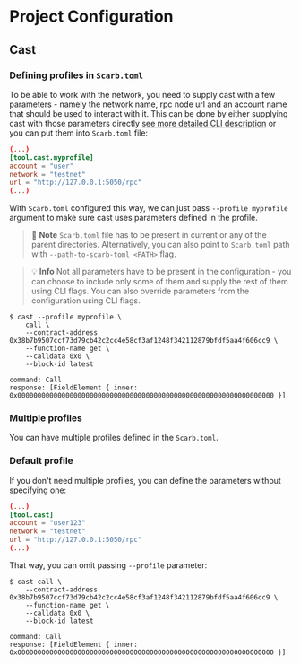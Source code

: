 # Project Configuration

## Cast
### Defining profiles in `Scarb.toml`

To be able to work with the network, you need to supply cast with a few parameters - namely the network name, rpc node url and an account name that should be used to interact with it. This can be done by either supplying cast with those parameters directly [see more detailed CLI description](../appendix/cast.md) or you can put them into `Scarb.toml` file:


```toml
(...)
[tool.cast.myprofile]
account = "user"
network = "testnet"
url = "http://127.0.0.1:5050/rpc"
(...)
```

With `Scarb.toml` configured this way, we can just pass `--profile myprofile` argument to make sure cast uses parameters defined in the profile.

> 📝 **Note**
> `Scarb.toml` file has to be present in current or any of the parent directories.
> Alternatively, you can also point to `Scarb.toml` path with `--path-to-scarb-toml <PATH>` flag.

> 💡 **Info**
> Not all parameters have to be present in the configuration - you can choose to include only some of them and supply the rest of them using CLI flags. You can also override parameters from the configuration using CLI flags.


```shell
$ cast --profile myprofile \
    call \
    --contract-address 0x38b7b9507ccf73d79cb42c2cc4e58cf3af1248f342112879bfdf5aa4f606cc9 \
    --function-name get \
    --calldata 0x0 \
    --block-id latest

command: Call
response: [FieldElement { inner: 0x0000000000000000000000000000000000000000000000000000000000000000 }]
```

### Multiple profiles

You can have multiple profiles defined in the `Scarb.toml`.

### Default profile

If you don't need multiple profiles, you can define the parameters without specifying one:

```toml
(...)
[tool.cast]
account = "user123"
network = "testnet"
url = "http://127.0.0.1:5050/rpc"
(...)
```

That way, you can omit passing `--profile` parameter:

```shell
$ cast call \
    --contract-address 0x38b7b9507ccf73d79cb42c2cc4e58cf3af1248f342112879bfdf5aa4f606cc9 \
    --function-name get \
    --calldata 0x0 \
    --block-id latest

command: Call
response: [FieldElement { inner: 0x0000000000000000000000000000000000000000000000000000000000000000 }]
```
